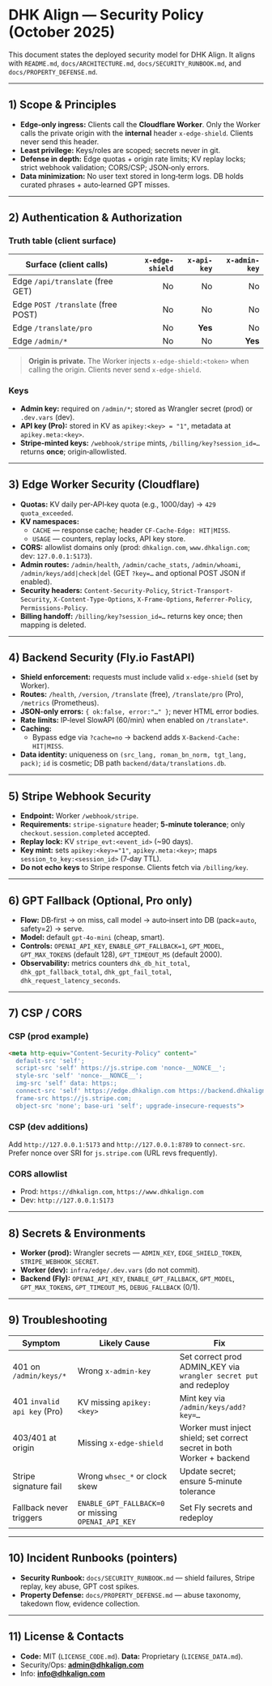 # DHK Align — Security Policy (October 2025)

This document states the deployed security model for DHK Align. It aligns with `README.md`, `docs/ARCHITECTURE.md`, `docs/SECURITY_RUNBOOK.md`, and `docs/PROPERTY_DEFENSE.md`.

---
## 1) Scope & Principles
- **Edge‑only ingress:** Clients call the **Cloudflare Worker**. Only the Worker calls the private origin with the **internal** header `x-edge-shield`. Clients never send this header.
- **Least privilege:** Keys/roles are scoped; secrets never in git. 
- **Defense in depth:** Edge quotas + origin rate limits; KV replay locks; strict webhook validation; CORS/CSP; JSON‑only errors.
- **Data minimization:** No user text stored in long‑term logs. DB holds curated phrases + auto‑learned GPT misses.

---
## 2) Authentication & Authorization

### Truth table (client surface)
| Surface (client calls)    | `x-edge-shield` | `x-api-key` | `x-admin-key` |
|---------------------------|----------------:|------------:|--------------:|
| Edge `/api/translate` (free GET) | No | No | No |
| Edge `POST /translate` (free POST) | No | No | No |
| Edge `/translate/pro` | No | **Yes** | No |
| Edge `/admin/*` | No | No | **Yes** |

> **Origin is private.** The Worker injects `x-edge-shield:<token>` when calling the origin. Clients never send `x-edge-shield`.

### Keys
- **Admin key:** required on `/admin/*`; stored as Wrangler secret (prod) or `.dev.vars` (dev).
- **API key (Pro):** stored in KV as `apikey:<key> = "1"`, metadata at `apikey.meta:<key>`.
- **Stripe‑minted keys:** `/webhook/stripe` mints, `/billing/key?session_id=…` returns **once**; origin‑allowlisted.

---
## 3) Edge Worker Security (Cloudflare)
- **Quotas:** KV daily per‑API‑key quota (e.g., 1000/day) → `429 quota_exceeded`.
- **KV namespaces:**
  - `CACHE` — response cache; header `CF-Cache-Edge: HIT|MISS`.
  - `USAGE` — counters, replay locks, API key store.
- **CORS:** allowlist domains only (prod: `dhkalign.com`, `www.dhkalign.com`; dev: `127.0.0.1:5173`).
- **Admin routes:** `/admin/health`, `/admin/cache_stats`, `/admin/whoami`, `/admin/keys/add|check|del` (GET `?key=…` and optional POST JSON if enabled).
- **Security headers:** `Content-Security-Policy`, `Strict-Transport-Security`, `X-Content-Type-Options`, `X-Frame-Options`, `Referrer-Policy`, `Permissions-Policy`.
- **Billing handoff:** `/billing/key?session_id=…` returns key once; then mapping is deleted.

---
## 4) Backend Security (Fly.io FastAPI)
- **Shield enforcement:** requests must include valid `x-edge-shield` (set by Worker).
- **Routes:** `/health`, `/version`, `/translate` (free), `/translate/pro` (Pro), `/metrics` (Prometheus).
- **JSON‑only errors:** `{ ok:false, error:"…" }`; never HTML error bodies.
- **Rate limits:** IP‑level SlowAPI (60/min) when enabled on `/translate*`.
- **Caching:**
  - Bypass edge via `?cache=no` → backend adds `X-Backend-Cache: HIT|MISS`.
- **Data identity:** uniqueness on `(src_lang, roman_bn_norm, tgt_lang, pack)`; `id` is cosmetic; DB path `backend/data/translations.db`.

---
## 5) Stripe Webhook Security
- **Endpoint:** Worker `/webhook/stripe`.
- **Requirements:** `stripe-signature` header; **5‑minute tolerance**; only `checkout.session.completed` accepted.
- **Replay lock:** KV `stripe_evt:<event_id>` (~90 days). 
- **Key mint:** sets `apikey:<key>="1"`, `apikey.meta:<key>`; maps `session_to_key:<session_id>` (7‑day TTL). 
- **Do not echo keys** to Stripe response. Clients fetch via `/billing/key`.

---
## 6) GPT Fallback (Optional, Pro only)
- **Flow:** DB‑first → on miss, call model → auto‑insert into DB (pack=`auto`, safety=2) → serve.
- **Model:** default `gpt-4o-mini` (cheap, smart). 
- **Controls:** `OPENAI_API_KEY`, `ENABLE_GPT_FALLBACK=1`, `GPT_MODEL`, `GPT_MAX_TOKENS` (default 128), `GPT_TIMEOUT_MS` (default 2000). 
- **Observability:** metrics counters `dhk_db_hit_total`, `dhk_gpt_fallback_total`, `dhk_gpt_fail_total`, `dhk_request_latency_seconds`.

---
## 7) CSP / CORS

### CSP (prod example)
```html
<meta http-equiv="Content-Security-Policy" content="
  default-src 'self';
  script-src 'self' https://js.stripe.com 'nonce-__NONCE__';
  style-src 'self' 'nonce-__NONCE__';
  img-src 'self' data: https:;
  connect-src 'self' https://edge.dhkalign.com https://backend.dhkalign.com;
  frame-src https://js.stripe.com;
  object-src 'none'; base-uri 'self'; upgrade-insecure-requests">
```

### CSP (dev additions)
Add `http://127.0.0.1:5173` and `http://127.0.0.1:8789` to `connect-src`. Prefer nonce over SRI for `js.stripe.com` (URL revs frequently).

### CORS allowlist
- Prod: `https://dhkalign.com`, `https://www.dhkalign.com`
- Dev: `http://127.0.0.1:5173`

---
## 8) Secrets & Environments
- **Worker (prod):** Wrangler secrets — `ADMIN_KEY`, `EDGE_SHIELD_TOKEN`, `STRIPE_WEBHOOK_SECRET`.
- **Worker (dev):** `infra/edge/.dev.vars` (do not commit).
- **Backend (Fly):** `OPENAI_API_KEY`, `ENABLE_GPT_FALLBACK`, `GPT_MODEL`, `GPT_MAX_TOKENS`, `GPT_TIMEOUT_MS`, `DEBUG_FALLBACK` (0/1).

---
## 9) Troubleshooting
| Symptom | Likely Cause | Fix |
|---|---|---|
| 401 on `/admin/keys/*` | Wrong `x-admin-key` | Set correct prod ADMIN_KEY via `wrangler secret put` and redeploy |
| 401 `invalid api key` (Pro) | KV missing `apikey:<key>` | Mint key via `/admin/keys/add?key=…` |
| 403/401 at origin | Missing `x-edge-shield` | Worker must inject shield; set correct secret in both Worker + backend |
| Stripe signature fail | Wrong `whsec_*` or clock skew | Update secret; ensure 5‑minute tolerance |
| Fallback never triggers | `ENABLE_GPT_FALLBACK=0` or missing `OPENAI_API_KEY` | Set Fly secrets and redeploy |

---
## 10) Incident Runbooks (pointers)
- **Security Runbook:** `docs/SECURITY_RUNBOOK.md` — shield failures, Stripe replay, key abuse, GPT cost spikes.
- **Property Defense:** `docs/PROPERTY_DEFENSE.md` — abuse taxonomy, takedown flow, evidence collection.

---
## 11) License & Contacts
- **Code:** MIT (`LICENSE_CODE.md`). **Data:** Proprietary (`LICENSE_DATA.md`).
- Security/Ops: **admin@dhkalign.com**  
- Info: **info@dhkalign.com**